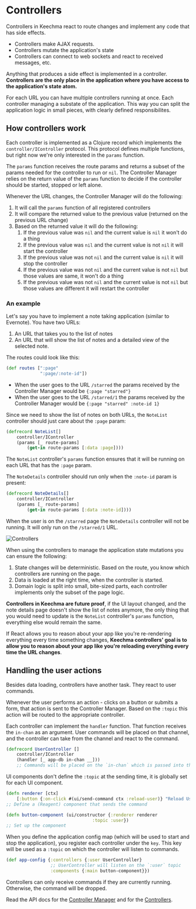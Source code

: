 # Controllers

Controllers in Keechma react to route changes and implement any code that has side effects.

- Controllers make AJAX requests.
- Controllers mutate the application's state
- Controllers can connect to web sockets and react to received messages, etc.

Anything that produces a side effect is implemented in a controller. **Controllers are the only place in the application where you have access to the application's state atom.**

For each URL you can have multiple controllers running at once. Each controller managing a substate of the application. This way you can split the application logic in small pieces, with clearly defined responsibilites.

## How controllers work

Each controller is implemented as a Clojure record which implements the `controller/IController` protocol. This protocol defines multiple functions, but right now we're only interested in the `params` function.

The `params` function receives the route params and returns a subset of the params needed for the controller to run or `nil`. The Controller Manager relies on the return value of the `params` function to decide if the controller should be started, stopped or left alone.

Whenever the URL changes, the Controller Manager will do the following:

1. It will call the `params` function of all registered controllers
2. It will compare the returned value to the previous value (returned on the previous URL change)
3. Based on the returned value it will do the following:
    1. If the previous value was `nil` and the current value is `nil` it won't do a thing
    2. If the previous value was `nil` and the current value is not `nil` it will start the controller
    3. If the previous value was not `nil` and the current value is `nil` it will stop the controller
    4. If the previous value was not `nil` and the current value is not `nil` but those values are same, it won't do a thing
    5. If the previous value was not `nil` and the current value is not `nil` but those values are different it will restart the controller

### An example

Let's say you have to implement a note taking application (similar to Evernote). You have two URLs:

1. An URL that takes you to the list of notes
2. An URL that will show the list of notes and a detailed view of the selected note.

The routes could look like this:

```clojure
(def routes [":page"
             ":page/:note-id"])
```

- When the user goes to the URL `/starred` the params received by the Controller Manager would be `{:page "starred"}`
- When the user goes to the URL `/starred/1` the params received by the Controller Manager would be `{:page "starred" :note-id 1}`

Since we need to show the list of notes on both URLs, the `NoteList` controller should just care about the `:page` param:

```clojure
(defrecord NoteList[]
    controller/IController
    (params [_ route-params]
        (get-in route-params [:data :page])))
```

The `NoteList` controller's `params` function ensures that it will be running on each URL that has the `:page` param.

The `NoteDetails` controller should run only when the `:note-id` param is present:

```clojure
(defrecord NoteDetails[]
    controller/IController
    (params [_ route-params]
        (get-in route-params [:data :note-id])))
```

When the user is on the `/starred` page the `NoteDetails` controller will not be running. It will only run on the `/starred/1` URL.

<div class="diagram"><img src="/controller_manager.svg" alt="Controllers" title="Controllers"></div>

When using the controllers to manage the application state mutations you can ensure the following:

1. State changes will be deterministic. Based on the route, you know which controllers are running on the page.
2. Data is loaded at the right time, when the controller is started.
3. Domain logic is split into small, bite-sized parts, each controller implements only the subset of the page logic.

**Controllers in Keechma are future proof**, if the UI layout changed, and the note details page doesn't show the list of notes anymore, the only thing that you would need to update is the `NoteList` controller's `params` function, everything else would remain the same.

If React allows you to reason about your app like you're re-rendering everything every time something changes, **Keechma controllers' goal is to allow you to reason about your app like you're reloading everything every time the URL changes**.

## Handling the user actions

Besides data loading, controllers have another task. They react to user commands.

Whenever the user performs an action - clicks on a button or submits a form, that action is sent to the Controller Manager. Based on the `:topic` this action will be routed to the appropriate controller.

Each controller can implement the `handler` function. That function receives the `in-chan` as an argument. User commands will be placed on that channel, and the controller can take from the channel and react to the command.

```clojure
(defrecord UserController []
    controller/IController
    (handler [_ app-db in-chan __]))
    ;; Commands will be placed on the `in-chan` which is passed into the handler function
```

UI components don't define the `:topic` at the sending time, it is globally set for each UI component.

```clojure
(defn renderer [ctx]
    [:button {:on-click #(ui/send-command ctx :reload-user)} "Reload User"])
;; Define a (Reagent) component that sends the command

(defn button-component (ui/constructor {:renderer renderer
                                 :topic :user})
;; Set up the component
```

When you define the application config map (which will be used to start and stop the application), you register each controller under the `key`. This key will be used as a `:topic` on which the controller will listen to commands.

```clojure
(def app-config {:controllers {:user UserController}
                 ;; UserController will listen on the `:user` topic
                 :components {:main button-component}})
```

Controllers can only receive commands if they are currently running. Otherwise, the command will be dropped.

Read the API docs for the [Controller Manager](api/keechma.controller-manager.html) and for the [Controllers](api/keechma.controller.html).

